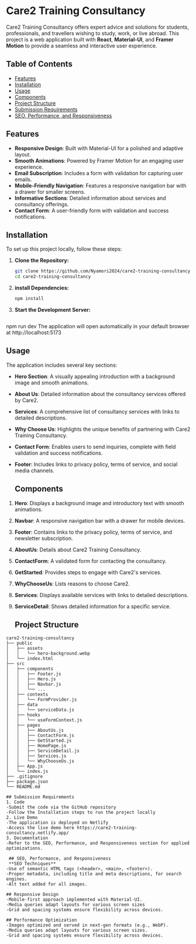 # Care2 Training Consultancy
Care2 Training Consultancy offers expert advice and solutions for students, professionals, and travellers wishing to study, work, or live abroad. This project is a web application built with **React**, **Material-UI**, and **Framer Motion** to provide a seamless and interactive user experience.

## Table of Contents

- [Features](#features)
- [Installation](#installation)
- [Usage](#usage)
- [Components](#components)
- [Project Structure](#project-structure)
- [Submission Requirements](#submission-requirements)
- [SEO, Performance, and Responsiveness](#seo-performance-and-responsiveness)
  

## Features

- **Responsive Design**: Built with Material-UI for a polished and adaptive layout.
- **Smooth Animations**: Powered by Framer Motion for an engaging user experience.
- **Email Subscription**: Includes a form with validation for capturing user emails.
- **Mobile-Friendly Navigation**: Features a responsive navigation bar with a drawer for smaller screens.
- **Informative Sections**: Detailed information about services and consultancy offerings.
- **Contact Form**: A user-friendly form with validation and success notifications.

## Installation

To set up this project locally, follow these steps:

1. **Clone the Repository:**
   ```sh
   git clone https://github.com/Nyamori2024/care2-training-consultancy.git
   cd care2-training-consultancy
2. **install Dependencies:**
    ```sh
    npm install
3.  **Start the Development Server:**
       ```sh
   npm run dev
   The application will open automatically in your default browser at http://localhost:5173

   ## Usage

  The application includes several key sections:

- **Hero Section**: A visually appealing introduction with a background image and smooth animations.
- **About Us**: Detailed information about the consultancy services offered by Care2.
- **Services**: A comprehensive list of consultancy services with links to detailed descriptions.
- **Why Choose Us**: Highlights the unique benefits of partnering with Care2 Training Consultancy.
- **Contact Form**: Enables users to send inquiries, complete with field validation and success notifications.
- **Footer**: Includes links to privacy policy, terms of service, and social media channels.

  
     ## Components

1. **Hero**: Displays a background image and introductory text with smooth animations.
2. **Navbar**: A responsive navigation bar with a drawer for mobile devices.
3. **Footer**: Contains links to the privacy policy, terms of service, and newsletter subscription.
4. **AboutUs**: Details about Care2 Training Consultancy.
5. **ContactForm**: A validated form for contacting the consultancy.
6. **GetStarted**: Provides steps to engage with Care2's services.
7. **WhyChooseUs**: Lists reasons to choose Care2.
8. **Services**: Displays available services with links to detailed descriptions.
9. **ServiceDetail**: Shows detailed information for a specific service.

    ## Project Structure

```plaintext
care2-training-consultancy
├── public
│   ├── assets
│   │   └── hero-background.webp
│   └── index.html
├── src
│   ├── components
│   │   ├── Footer.js
│   │   ├── Hero.js
│   │   ├── Navbar.js
│   │   └── ...
│   ├── contexts
│   │   └── FormProvider.js
│   ├── data
│   │   └── serviceData.js
│   ├── hooks
│   │   └── useFormContext.js
│   ├── pages
│   │   ├── AboutUs.js
│   │   ├── ContactForm.js
│   │   ├── GetStarted.js
│   │   ├── HomePage.js
│   │   ├── ServiceDetail.js
│   │   ├── Services.js
│   │   └── WhyChooseUs.js
│   ├── App.js
│   └── index.js
├── .gitignore
├── package.json
└── README.md

## Submission Requirements
1. Code
-Submit the code via the GitHub repository
-Follow the Installation steps to run the project locally
2. Live Demo
-The application is deployed on Netlify
-Access the live demo here https://care2-training-consultancy.netlify.app/
3. Documentation
-Refer to the SEO, Performance, and Responsiveness section for applied optimizations.

 ## SEO, Performance, and Responsiveness
 **SEO Techniques**
-Use of semantic HTML tags (<header>, <main>, <footer>).
-Proper metadata, including title and meta descriptions, for search engines.
-Alt text added for all images.

## Responsive Design
-Mobile-first approach implemented with Material-UI.
-Media queries adapt layouts for various screen sizes
-Grid and spacing systems ensure flexibility across devices.

## Performance Optimization
-Images optimized and served in next-gen formats (e.g., WebP).
-Media queries adapt layouts for various screen sizes.
-Grid and spacing systems ensure flexibility across devices.

   
